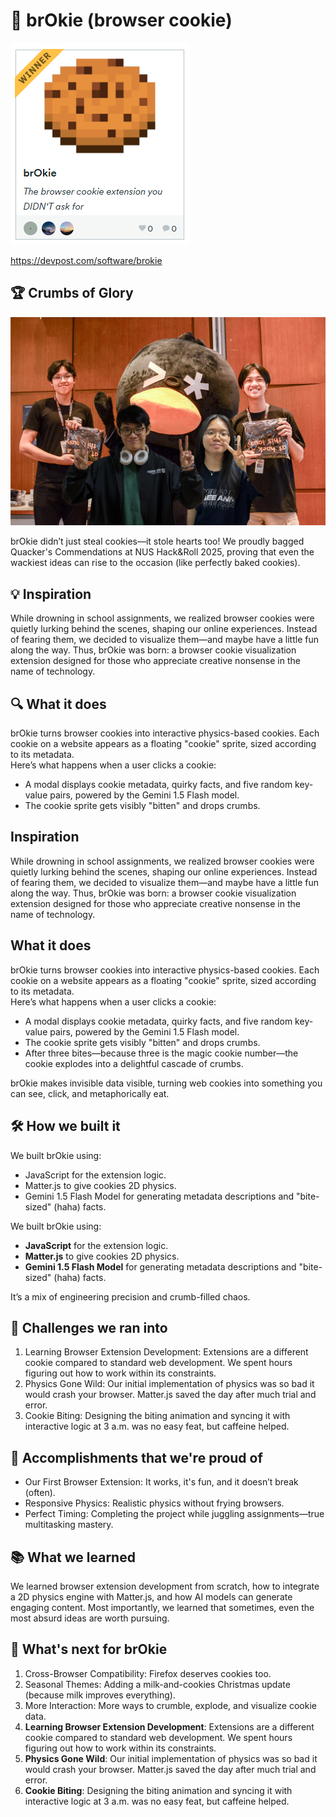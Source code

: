 # 🍪 brOkie (browser cookie)

![brOkie Cookie](./images/winnerPic.png)

https://devpost.com/software/brokie

## 🏆 Crumbs of Glory

![Team behind brOkie](./images/quacker'sCommendations.png)

brOkie didn’t just steal cookies—it stole hearts too! We proudly bagged Quacker's Commendations at NUS Hack&Roll 2025, proving that even the wackiest ideas can rise to the occasion (like perfectly baked cookies).

## 💡 Inspiration

While drowning in school assignments, we realized browser cookies were quietly lurking behind the scenes, shaping our online experiences. Instead of fearing them, we decided to visualize them—and maybe have a little fun along the way. Thus, brOkie was born: a browser cookie visualization extension designed for those who appreciate creative nonsense in the name of technology.

## 🔍 What it does

brOkie turns browser cookies into interactive physics-based cookies. Each cookie on a website appears as a floating "cookie" sprite, sized according to its metadata.  
Here’s what happens when a user clicks a cookie:

- A modal displays cookie metadata, quirky facts, and five random key-value pairs, powered by the Gemini 1.5 Flash model.
- The cookie sprite gets visibly "bitten" and drops crumbs.

## Inspiration

While drowning in school assignments, we realized browser cookies were quietly lurking behind the scenes, shaping our online experiences. Instead of fearing them, we decided to visualize them—and maybe have a little fun along the way. Thus, brOkie was born: a browser cookie visualization extension designed for those who appreciate creative nonsense in the name of technology.

## What it does

brOkie turns browser cookies into interactive physics-based cookies. Each cookie on a website appears as a floating "cookie" sprite, sized according to its metadata.  
Here’s what happens when a user clicks a cookie:

- A modal displays cookie metadata, quirky facts, and five random key-value pairs, powered by the Gemini 1.5 Flash model.
- The cookie sprite gets visibly "bitten" and drops crumbs.
- After three bites—because three is the magic cookie number—the cookie explodes into a delightful cascade of crumbs.

brOkie makes invisible data visible, turning web cookies into something you can see, click, and metaphorically eat.

## 🛠️ How we built it

We built brOkie using:

- JavaScript for the extension logic.
- Matter.js to give cookies 2D physics.
- Gemini 1.5 Flash Model for generating metadata descriptions and "bite-sized" (haha) facts.

We built brOkie using:

- **JavaScript** for the extension logic.
- **Matter.js** to give cookies 2D physics.
- **Gemini 1.5 Flash Model** for generating metadata descriptions and "bite-sized" (haha) facts.

It’s a mix of engineering precision and crumb-filled chaos.

## 🧗 Challenges we ran into

1. Learning Browser Extension Development: Extensions are a different cookie compared to standard web development. We spent hours figuring out how to work within its constraints.
2. Physics Gone Wild: Our initial implementation of physics was so bad it would crash your browser. Matter.js saved the day after much trial and error.
3. Cookie Biting: Designing the biting animation and syncing it with interactive logic at 3 a.m. was no easy feat, but caffeine helped.

## 🏅 Accomplishments that we're proud of

- Our First Browser Extension: It works, it's fun, and it doesn’t break (often).
- Responsive Physics: Realistic physics without frying browsers.
- Perfect Timing: Completing the project while juggling assignments—true multitasking mastery.

## 📚 What we learned

We learned browser extension development from scratch, how to integrate a 2D physics engine with Matter.js, and how AI models can generate engaging content. Most importantly, we learned that sometimes, even the most absurd ideas are worth pursuing.

## 🚀 What's next for brOkie

1. Cross-Browser Compatibility: Firefox deserves cookies too.
2. Seasonal Themes: Adding a milk-and-cookies Christmas update (because milk improves everything).
3. More Interaction: More ways to crumble, explode, and visualize cookie data.
4. **Learning Browser Extension Development**: Extensions are a different cookie compared to standard web development. We spent hours figuring out how to work within its constraints.
5. **Physics Gone Wild**: Our initial implementation of physics was so bad it would crash your browser. Matter.js saved the day after much trial and error.
6. **Cookie Biting**: Designing the biting animation and syncing it with interactive logic at 3 a.m. was no easy feat, but caffeine helped.
